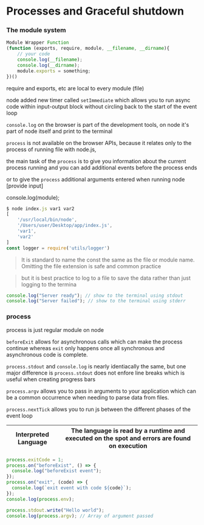 # Processes and Graceful shutdown

### The module system

```js
Module Wrapper Function
(function (exports, require, module, __filename, __dirname){
    // your code
    console.log(__filename);
    console.log(__dirname);
    module.exports = something;
})()
```

require and exports, etc are local to every module (file)

node added new timer called `setImmediate` which allows you to run async code within input-output block without circling back to the start of the event loop

`console.log` on the browser is part of the development tools, on node it's part of node itself and print to the terminal

`process` is not available on the browser APIs, because it relates only to the process of running file with node.js,

the main task of the `process` is to give you information about the current process running and you can add additional events before the process ends

or to give the `process` additional arguments entered when running node [provide input]

console.log(module);

```js
$ node index.js var1 var2
[
    '/usr/local/bin/node',
    '/Users/user/Desktop/app/index.js',
    'var1',
    'var2'
]
const logger = require('utils/logger')
```

> It is standard to name the const the same as the file or module name. Omitting the file extension is safe and common practice

> but it is best practice to log to a file to save the data rather than just logging to the termina

```js
console.log("Server ready"); // show to the terminal using stdout
console.log("Server failed"); // show to the terminal using stderr
```

### process

process is just regular module on node

`beforeExit` allows for asynchronous calls which can make the process continue whereas `exit` only happens once all synchronous and asynchronous code is complete.

`process.stdout` and `console.log` is nearly identiacally the same, but one major difference is `process.stdout` does not enfore line breaks which is useful when creating progress bars

`process.argv` allows you to pass in arguments to your application which can be a common occurrence when needing to parse data from files.

`process.nextTick` allows you to run js between the different phases of the event loop

| Interpreted Language | The language is read by a runtime and executed on the spot and errors are found on execution |
| -------------------- | -------------------------------------------------------------------------------------------- |

```js
process.exitCode = 1;
process.on("beforeExist", () => {
  console.log("beforeExist event");
});
process.on("exit", (code) => {
  console.log(`exit event with code ${code}`);
});
console.log(process.env);

process.stdout.write("Hello world");
console.log(process.argv); // Array of argument passed
```
